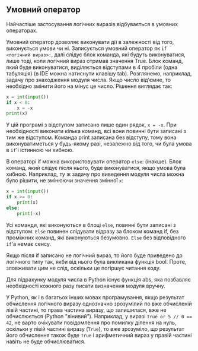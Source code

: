 ## Умовний оператор
Найчастіше застосування логічних виразів відбувається в умовних операторах.

Умовний оператор дозволяє виконувати дії в залежності від того, виконується умови чи ні. 
Записується умовний оператор як 
`if <логічний вираз>:`, далі слідує блок команда, які будуть виконуватися, лише тоді, коли логічний вираз отримав значення True. Блок команд, який буде виконуватися, виділяється відступами в 4 пробіли (одна табуляція) (в IDE можна натиснути клавішу tab).
Розглянемо, наприклад, задачу про знаходження модуля числа. Якщо число від'ємне, то необхідно змінити
його на мінус це число. Рішення виглядає так:

```python
x = int(input())
if x < 0:
    x = -x
print(x)
```
У цій програмі з відступом записано лише один рядок, `x = -x`. При необхідності виконати кілька 
команд, всі вони повинні бути записані з тим же відступом. Команда print записана без відступу, 
тому вона виконуватиметься у будь-якому разі, незалежно від того, чи була умова в `if`'і істинною 
чи хибною.

В операторі if можна використовувати оператор `else`: (інакше). Блок команд, який слідує після 
нього, буде виконуватися, якщо умова була хибною. Наприклад, ту ж задачу про виведення модуля 
числа можна було рішити, не змінюючи значення змінної `x`:

```python
x = int(input())
if x >= 0:
    print(x)
else:
    print(-x)
```
Усі команди, які виконуються в блоці `else`, повинні бути записані з відступом. `Else` повинен 
слідувати відразу за блоком команд if, без проміжних команд, які виконуються безумовно. 
`Else` без відповідного `if`'а немає сенсу.

Якщо після if записано не логічний вираз, то його буде приведено до логічного типу так, якби від
нього була викликана функція bool. Проте, зловживати цим не слід, оскільки це погіршує читання коду.

Для підрахунку модуля числа в Python існує функція abs, яка позбавляє необхідності кожного разу
писати визначення модуля вручну.

У Python, як і в багатьох інших мовах програмування, якщо результат обчислення логічного виразу 
однозначно зрозумілий по вже обчисленій лівій частині, то права частина виразу, що залишилася, 
вже не обчислюється (Python "лінивий"). Наприклад, у виразі `True or 5 // 0 == 42`, не варто очікувати
повідомлення про помилку ділення на нуль, оскільки у лівій частині виразу (`True`), то вже зрозуміло,
що результат його обчислення також буде `True` і арифметичний вираз у правій частині навіть 
не буде обчислюватися.
